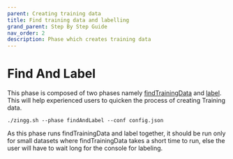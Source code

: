```yaml
---
parent: Creating training data
title: Find training data and labelling
grand_parent: Step By Step Guide
nav_order: 2
description: Phase which creates training data
---
```


# Find And Label

This phase is composed of two phases namely [findTrainingData](findTrainingData.md) and [label](label.md). This will help experienced users to quicken the process of creating Training data.

`./zingg.sh --phase findAndLabel --conf config.json`

As this phase runs findTrainingData and label together, it should be run only for small datasets where findTrainingData takes a short time to run, else the user will have to wait long for the console for labeling.&#x20;
